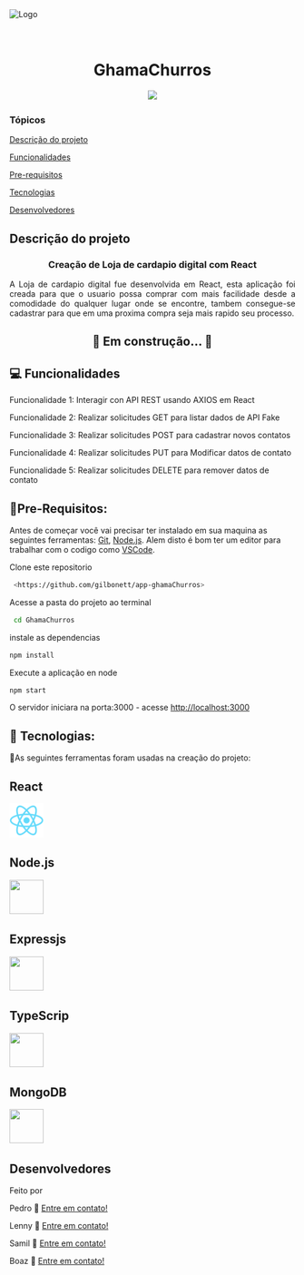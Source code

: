 
<img src="/assets/Logo4.png" height="60" width="60" target="_blank" alt="Logo"/>

<h1 align="center">
    <br>
    GhamaChurros
</h1>

<p align="center">
<img src="http://img.shields.io/static/v1?label=STATUS&message=EM%20DESENVOLVIMENTO&color=GREEN&style=for-the-badge"/>
</p>

<h3>Tópicos</h3>

<a href="#Descrip">Descrição do projeto</a>

<a href="#Fun">Funcionalidades</a>

<a href="#Pre">Pre-requisitos</a>

<a href="#Tec">Tecnologias</a>

<a href="#Des">Desenvolvedores</a>





<h2 id= Descrip>Descrição do projeto</h2>

<h3 align="center"> Creação de Loja de cardapio digital  com React</h3>

<p align="justify">A Loja de cardapio digital fue desenvolvida em React, esta aplicação foi creada para que o usuario possa comprar com mais facilidade desde a comodidade do qualquer lugar onde se encontre, tambem consegue-se cadastrar para que em uma proxima compra seja mais rapido seu processo.</p>

<h2 align="center"> 🚀 Em construção...  🚧</h2>

<h2 id= Fun>💻 Funcionalidades</h2>
<div>
<p>Funcionalidade 1: Interagir con API REST usando AXIOS em React</p> 
<p>Funcionalidade 2: Realizar solicitudes GET para listar dados de API Fake</p> 
<p>Funcionalidade 3: Realizar solicitudes POST para cadastrar novos contatos</p> 
<p>Funcionalidade 4: Realizar solicitudes PUT para Modificar datos de contato</p> 
<p>Funcionalidade 5: Realizar solicitudes DELETE para remover datos de contato</p>
</div>

<h2 id= Pre> 📑Pre-Requisitos:</h2>

Antes de começar você vai precisar ter instalado em sua maquina as seguintes ferramentas: [Git](https://git-scm.com), [Node.js](https://nodejs.org/en/).  Alem disto é bom ter um editor para trabalhar com o codigo como [VSCode](https://code.visualstudio.com/).


Clone este repositorio
```sh
 <https://github.com/gilbonett/app-ghamaChurros>
 ```

 Acesse a pasta do projeto ao terminal
```sh
 cd GhamaChurros
 ```

instale as dependencias
```sh
npm install
 ```

Execute a aplicação en node
 ```sh
 npm start
  ```
 O servidor iniciara na porta:3000 - acesse <http://localhost:3000>


<h2 id= Tec> 🚀 Tecnologias:</h2>
🔨As seguintes ferramentas foram usadas na creação do projeto:

<h2>React</h2>
 <a href="https://pt-br.reactjs.org/" target="_blank"><img src="https://raw.githubusercontent.com/devicons/devicon/master/icons/react/react-original.svg" height="60" width="60" target="_blank"></a>

<h2>Node.js</h2>
<a href="https://nodejs.org/" target="_blank"><img src="https://cdn-icons-png.flaticon.com/512/919/919825.png" height="60" width="60" target="_blank"></a>

<h2>Expressjs</h2>
<a href="https://expressjs.com/" target="_blank"><img src="https://cdn-icons-png.flaticon.com/512/919/919825.png" height="60" width="60" target="_blank"></a>

<h2>TypeScrip</h2>
<a href="https://www.typescriptlang.org/" target="_blank"><img src="https://miro.medium.com/max/1051/1*vHw6ENUfu71KHiyTm0BtUA.png" height="60" width="60" target="_blank"></a>

<h2>MongoDB</h2>
<a href="https://www.typescriptlang.org/" target="_blank"><img src="https://play-lh.googleusercontent.com/IzEj9Owgf7-Y6HcSkdbUFbgUXuHcdjzA2PHE1D2ylCHNaxG7t0hGxB3ck_K2QJC9tQ=w240-h480-rw" height="60" width="60" target="_blank"></a>




<h2 id= "#Des">Desenvolvedores</h2>

Feito por 

Pedro :wave: [Entre em contato!](https://www.linkedin.com/in/gilbonett/)

Lenny :wave: [Entre em contato!](https://www.linkedin.com/in/lenny-marians-lucena-torres-431088198/)

Samil :wave: [Entre em contato!](https://www.linkedin.com/in/samil-moret-86279a60/)

Boaz :wave: [Entre em contato!](https://www.linkedin.com/in/boaz-destin-ab9561221/)